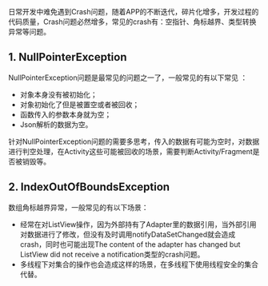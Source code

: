 日常开发中难免遇到Crash问题，随着APP的不断迭代，碎片化增多，开发过程的代码质量，Crash问题必然增多，常见的crash有：空指针、角标越界、类型转换异常等问题。

## 1. NullPointerException

NullPointerException问题是最常见的问题之一了，一般常见的有以下常见 ：

- 对象本身没有被初始化；
- 对象初始化了但是被置空或者被回收；
- 函数传入的参数本身就为空；
- Json解析的数据为空。

针对NullPointerException问题的需要多思考，传入的数据有可能为空时，对数据进行判空处理，在Activity这些可能被回收的场景，需要判断Activity/Fragment是否被销毁等。

## 2. IndexOutOfBoundsException

数组角标越界异常，一般常见的有以下场景：

- 经常在对ListView操作，因为外部持有了Adapter里的数据引用，当外部引用对数据进行了修改，但没有及时调用notifyDataSetChanged就会造成 crash，同时也可能出现The content of the adapter has changed but ListView did not receive a notification类型的crash问题。
- 多线程下对集合的操作也会造成这样的场景，在多线程下使用线程安全的集合代替。

